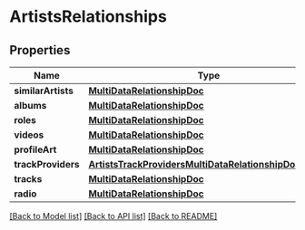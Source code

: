# ArtistsRelationships

## Properties
Name | Type | Description | Notes
------------ | ------------- | ------------- | -------------
**similarArtists** | [**MultiDataRelationshipDoc**](MultiDataRelationshipDoc.md) |  | 
**albums** | [**MultiDataRelationshipDoc**](MultiDataRelationshipDoc.md) |  | 
**roles** | [**MultiDataRelationshipDoc**](MultiDataRelationshipDoc.md) |  | 
**videos** | [**MultiDataRelationshipDoc**](MultiDataRelationshipDoc.md) |  | 
**profileArt** | [**MultiDataRelationshipDoc**](MultiDataRelationshipDoc.md) |  | 
**trackProviders** | [**ArtistsTrackProvidersMultiDataRelationshipDocument**](ArtistsTrackProvidersMultiDataRelationshipDocument.md) |  | 
**tracks** | [**MultiDataRelationshipDoc**](MultiDataRelationshipDoc.md) |  | 
**radio** | [**MultiDataRelationshipDoc**](MultiDataRelationshipDoc.md) |  | 

[[Back to Model list]](../README.md#documentation-for-models) [[Back to API list]](../README.md#documentation-for-api-endpoints) [[Back to README]](../README.md)


